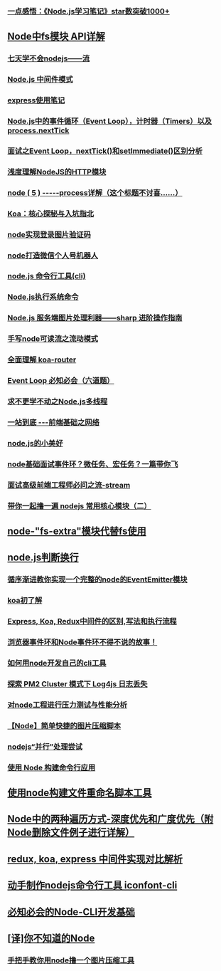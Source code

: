 ### [一点感悟：《Node.js学习笔记》star数突破1000+](https://juejin.im/post/5b1717a86fb9a01e3e5ce540)
## [Node中fs模块 API详解](https://juejin.im/post/5b9768b2e51d450e9942eb98)
### [七天学不会nodejs——流](https://juejin.im/post/5b54a7f95188251afc257dac)
### [Node.js 中间件模式](https://juejin.im/post/5b1e3f28e51d4506bd72db7c)
### [express使用笔记](https://github.com/chyingp/Express-learning-guide)
### [Node.js中的事件循环（Event Loop），计时器（Timers）以及process.nextTick](https://github.com/libin1991/libin_Blog/issues/516)
### [面试之Event Loop，nextTick()和setImmediate()区别分析](https://github.com/libin1991/libin_Blog/issues/120)
### [浅度理解NodeJS的HTTP模块](https://juejin.im/post/5ad5a14a6fb9a028d82c445a)
### [node ( 5 ) -----process详解（这个标题不讨喜……）](https://juejin.im/post/5ad4d5066fb9a028e25e0a8a)
### [Koa：核心探秘与入坑指北](https://juejin.im/post/5ad466d25188253edd4d898a)
### [node实现登录图片验证码](https://juejin.im/post/5ad82856f265da50463e3ae7)
### [node打造微信个人号机器人](https://juejin.im/post/5ae00f966fb9a07aaf34dfcd)
### [node.js 命令行工具(cli)](https://juejin.im/post/5af2a2cbf265da0b9c109f59)
### [Node.js执行系统命令](https://juejin.im/post/5b07eb1c5188254e28710d80)
### [Node.js 服务端图片处理利器——sharp 进阶操作指南](https://juejin.im/post/5b0bd60e6fb9a00a1610e4be)
### [手写node可读流之流动模式](https://juejin.im/post/5b0f4cb3f265da08d51d3f3c)
### [全面理解 koa-router](http://zhangxiang958.github.io/2018/06/03/%E5%85%A8%E9%9D%A2%E7%90%86%E8%A7%A3%20koa-router/)
### [Event Loop 必知必会（六道题）](https://zhuanlan.zhihu.com/p/34182184)
### [求不更学不动之Node.js多线程](https://segmentfault.com/a/1190000015383666)
### [一站到底 ---前端基础之网络](https://juejin.im/post/5b3357556fb9a00e5a4b63df)
### [node.js的小美好](https://juejin.im/post/5b3352abe51d4558ab7b454a#heading-7)
### [node基础面试事件环？微任务、宏任务？一篇带你飞](https://juejin.im/post/5b35cdfa51882574c020d685)
### [面试高级前端工程师必问之流-stream](https://juejin.im/post/5b421b5ee51d45198651159b)
### [带你一起撸一遍 nodejs 常用核心模块（二）](https://juejin.im/post/5b417842f265da0f96286f2b)
## [node-"fs-extra"模块代替fs使用](https://juejin.im/post/5b52fd21e51d4519234468f1)
## [node.js判断换行](https://github.com/libin1991/libin_Blog/issues/596)
### [循序渐进教你实现一个完整的node的EventEmitter模块](https://github.com/forthealllight/blog/issues/21)
### [koa初了解](https://juejin.im/post/5b55baccf265da0f4b7a9760)
### [Express, Koa, Redux中间件的区别,写法和执行流程](https://juejin.im/post/5b5d8e55e51d4535a65ae507)
### [浏览器事件环和Node事件环不得不说的故事！](https://juejin.im/post/5b5f365e6fb9a04fa8673f97)
### [如何用node开发自己的cli工具](https://juejin.im/post/5b6b086cf265da0f8d368935)
### [探索 PM2 Cluster 模式下 Log4js 日志丢失](https://juejin.im/post/5b7ea1e56fb9a01a0f24979a)
### [对node工程进行压力测试与性能分析](https://juejin.im/post/5b827cbbe51d4538c021f2da)
### [【Node】简单快捷的图片压缩脚本](https://juejin.im/post/5b8a9769e51d4538c17e121c)
### [nodejs“并行”处理尝试](https://juejin.im/post/5b8a36f551882542c7638bae)
### [使用 Node 构建命令行应用](https://juejin.im/post/5b952f4ce51d450e7632caaf)
## [使用node构建文件重命名脚本工具](https://juejin.im/post/5b99d59de51d450e9c55468e)
## [Node中的两种遍历方式-深度优先和广度优先（附Node删除文件例子进行详解）](https://juejin.im/post/5b976a7a6fb9a05cdf307795)
## [redux, koa, express 中间件实现对比解析](https://juejin.im/post/5b9a23a45188255c9c751b07)
## [动手制作nodejs命令行工具 iconfont-cli](https://juejin.im/post/5ba231b06fb9a05ce873d609)
## [必知必会的Node-CLI开发基础](https://juejin.im/post/5bc496196fb9a05d0f170694)
## [[译]你不知道的Node](https://houxingyi.github.io/2018/10/20/2018-10-10-you-dont-know-Node/)
### [手把手教你用node撸一个图片压缩工具](https://juejin.im/post/5bd350a76fb9a05d2d02697c)

